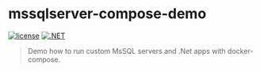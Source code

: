 # mssqlserver-compose-demo

[![license](https://img.shields.io/github/license/atrakic/mssqlserver-compose-demo.svg)](https://github.com/atrakic/mssqlserver-compose-demo/blob/main/LICENSE)
[![.NET](https://github.com/atrakic/mssqlserver-compose-demo/actions/workflows/dotnet.yml/badge.svg)](https://github.com/atrakic/mssqlserver-compose-demo/actions/workflows/dotnet.yml)

> Demo how to run custom MsSQL servers and .Net apps with docker-compose.
